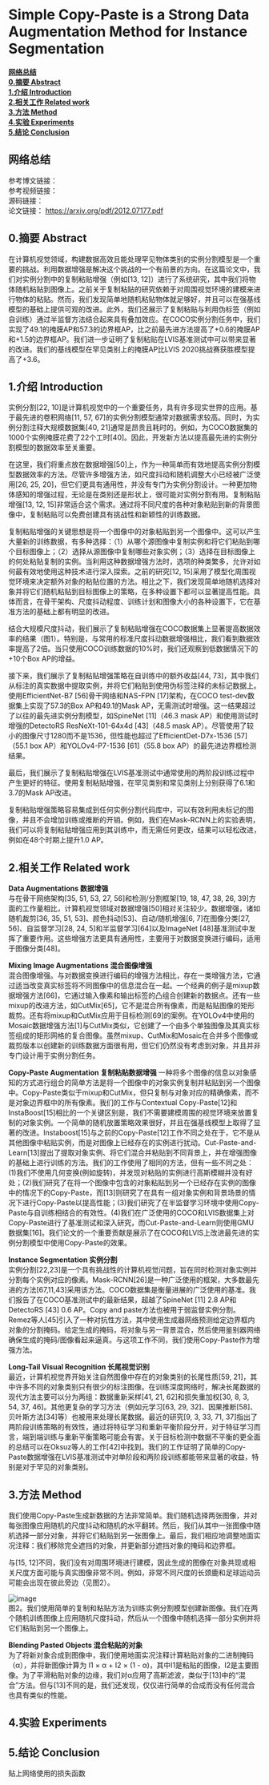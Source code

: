 # Simple Copy-Paste is a Strong Data Augmentation Method for Instance Segmentation

[**网络总结**](#网络总结)  
[**0.摘要 Abstract**](#0.摘要Abstract)  
[**1.介绍 Introduction**](#1.介绍Introduction)  
[**2.相关工作 Related work**](#2.相关工作Relatedwork)  
[**3.方法 Method**](#3.方法Method)  
[**4.实验 Experiments**](#4.实验Experiments)  
[**5.结论 Conclusion**](#5.结论Conclusion)  



## 网络总结
参考博文链接：  
参考视频链接：  
源码链接：  
论文链接：  https://arxiv.org/pdf/2012.07177.pdf

<a id="0.摘要Abstract"></a>
## 0.摘要 Abstract
在计算机视觉领域，构建数据高效且能处理罕见物体类别的实例分割模型是一个重要的挑战。利用数据增强是解决这个挑战的一个有前景的方向。在这篇论文中，我们对实例分割中的复制粘贴增强（例如[13, 12]）进行了系统研究，其中我们将物体随机粘贴到图像上。之前关于复制粘贴的研究依赖于对周围视觉环境的建模来进行物体的粘贴。然而，我们发现简单地随机粘贴物体就足够好，并且可以在强基线模型的基础上提供可观的改进。此外，我们还展示了复制粘贴与利用伪标签（例如自训练）通过半监督方法结合起来具有叠加效应。在COCO实例分割任务中，我们实现了49.1的掩膜AP和57.3的边界框AP，比之前最先进方法提高了+0.6的掩膜AP和+1.5的边界框AP。我们进一步证明了复制粘贴在LVIS基准测试中可以带来显著的改进。我们的基线模型在罕见类别上的掩膜AP比LVIS 2020挑战赛获胜模型提高了+3.6。

<a id="1.介绍Introduction"></a>
## 1.介绍 Introduction
实例分割[22, 10]是计算机视觉中的一个重要任务，具有许多现实世界的应用。基于最先进的卷积网络[11, 57, 67]的实例分割模型通常对数据需求较高。同时，为实例分割注释大规模数据集[40, 21]通常是昂贵且耗时的。例如，为COCO数据集的1000个实例掩膜花费了22个工时[40]。因此，开发新方法以提高最先进的实例分割模型的数据效率至关重要。

在这里，我们将重点放在数据增强[50]上，作为一种简单而有效地提高实例分割模型数据效率的方法。尽管许多增强方法，如尺度抖动和随机调整大小已经被广泛使用[26, 25, 20]，但它们更具有通用性，并没有专门为实例分割设计。一种更加物体感知的增强过程，无论是在类别还是形状上，很可能对实例分割有用。复制粘贴增强[13, 12, 15]非常适合这个需求。通过将不同尺度的各种对象粘贴到新的背景图像中，复制粘贴可以免费创建具有挑战性和新颖性的训练数据。

复制粘贴增强的关键思想是将一个图像中的对象粘贴到另一个图像中。这可以产生大量新的训练数据，有多种选择：（1）从哪个源图像中复制实例和将它们粘贴到哪个目标图像上；（2）选择从源图像中复制哪些对象实例；（3）选择在目标图像上的何处粘贴复制的实例。当利用这种数据增强方法时，选项的种类繁多，允许对如何最有效地使用这种技术进行深入探索。之前的研究[12, 15]采用了模型化周围视觉环境来决定额外对象的粘贴位置的方法。相比之下，我们发现简单地随机选择对象并将它们随机粘贴到目标图像上的策略，在多种设置下都可以显著提高性能。具体而言，在骨干架构、尺度抖动程度、训练计划和图像大小的各种设置下，它在基准方法的基础上都有明显的改进。

结合大规模尺度抖动，我们展示了复制粘贴增强在COCO数据集上显著提高数据效率的结果（图1）。特别是，与常用的标准尺度抖动数据增强相比，我们看到数据效率提高了2倍。当只使用COCO训练数据的10%时，我们还观察到低数据情况下的+10个Box AP的增益。

接下来，我们展示了复制粘贴增强策略在自训练中的额外收益[44, 73]，其中我们从标注的真实数据中提取实例，并将它们粘贴到使用伪标签注释的未标记数据上。使用EfficientNet-B7 [56]骨干网络和NAS-FPN [17]架构，在COCO test-dev数据集上实现了57.3的Box AP和49.1的Mask AP，无需测试时增强。这一结果超过了以往的最先进实例分割模型，如SpineNet [11]（46.3 mask AP）和使用测试时增强的DetectoRS ResNeXt-101-64x4d [43]（48.5 mask AP）。尽管使用了较小的图像尺寸1280而不是1536，但性能也超过了EfficientDet-D7x-1536 [57]（55.1 box AP）和YOLOv4-P7-1536 [61]（55.8 box AP）的最先进边界框检测结果。

最后，我们展示了复制粘贴增强在LVIS基准测试中通常使用的两阶段训练过程中产生更好的特征。使用复制粘贴增强，在罕见类别和常见类别上分别获得了6.1和3.7的Mask AP改进。

复制粘贴增强策略容易集成到任何实例分割代码库中，可以有效利用未标记的图像，并且不会增加训练或推断的开销。例如，我们在Mask-RCNN上的实验表明，我们可以将复制粘贴增强应用到其训练中，而无需任何更改，结果可以轻松改进，例如在48个时期上提升1.0 AP。

<a id="2.相关工作Related work"></a>
## 2.相关工作 Related work
**Data Augmentations 数据增强**  
与在骨干网络架构[35, 51, 53, 27, 56]和检测/分割框架[19, 18, 47, 38, 26, 39]方面的工作量相比，计算机视觉领域对数据增强[50]相对关注较少。数据增强，诸如随机裁剪[36, 35, 51, 53]、颜色抖动[53]、自动/随机增强[6, 7]在图像分类[27, 56]、自监督学习[28, 24, 5]和半监督学习[64]以及ImageNet [48]基准测试中发挥了重要作用。这些增强方法更具有通用性，主要用于对数据变换进行编码，适用于图像分类[48]。  

**Mixing Image Augmentations  混合图像增强**  
混合图像增强。与对数据变换进行编码的增强方法相比，存在一类增强方法，它通过适当改变真实标签将不同图像中的信息混合在一起。一个经典的例子是mixup数据增强方法[66]，它通过输入像素和输出标签的凸组合创建新的数据点。还有一些mixup的改进方法，如CutMix[65]，它不是混合所有像素，而是粘贴图像的矩形裁剪。还有将mixup和CutMix应用于目标检测[69]的案例。在YOLOv4中使用的Mosaic数据增强方法[1]与CutMix类似，它创建了一个由多个单独图像及其真实标签组成的矩形网格的复合图像。虽然mixup、CutMix和Mosaic在合并多个图像或裁剪版本以创建新的训练数据方面很有用，但它们仍然没有考虑到对象，并且并非专门设计用于实例分割任务。  

**Copy-Paste Augmentation 复制粘贴数据增强**
一种将多个图像的信息以对象感知的方式进行组合的简单方法是将一个图像中的对象实例复制并粘贴到另一个图像中。Copy-Paste类似于mixup和CutMix，但只复制与对象对应的精确像素，而不是对象边界框中的所有像素。我们的工作与Contextual Copy-Paste[12]和InstaBoost[15]相比的一个关键区别是，我们不需要建模周围的视觉环境来放置复制的对象实例。一个简单的随机放置策略效果很好，并且在强基线模型上取得了显著的改进。Instaboost[15]与之前的Copy-Paste[12]工作不同之处在于，它不是从其他图像中粘贴实例，而是对图像上已经存在的实例进行扰动。Cut-Paste-and-Learn[13]提出了提取对象实例、将它们混合并粘贴到不同背景上，并在增强图像的基础上进行训练的方法。我们的工作使用了相同的方法，但有一些不同之处：(1)我们不使用几何变换(例如旋转)，并发现对粘贴的实例进行高斯模糊并没有好处；(2)我们研究了在将一个图像中包含的对象粘贴到另一个已经存在实例的图像中的情况下的Copy-Paste，而[13]则研究了在具有一组对象实例和背景场景的情况下进行Copy-Paste以提高性能；(3)我们研究了在半监督学习环境中使用Copy-Paste与自训练相结合的有效性。(4)我们在广泛使用的COCO和LVIS数据集上对Copy-Paste进行了基准测试和深入研究，而Cut-Paste-and-Learn则使用GMU数据集[16]。我们论文的一个重要贡献是展示了在COCO和LVIS上改进最先进的实例分割模型中使用Copy-Paste的效果。  

**Instance Segmentation 实例分割**  
实例分割[22,23]是一个具有挑战性的计算机视觉问题，旨在同时检测对象实例并分割每个实例对应的像素。Mask-RCNN[26]是一种广泛使用的框架，大多数最先进的方法[67,11,43]采用该方法。COCO数据集是衡量进展的广泛使用的基准。我们报告了在COCO基准测试中的最新结果，超越了SpineNet [11] 2.8 AP和DetectoRS [43] 0.6 AP。Copy and paste方法也被用于弱监督实例分割。Remez等人[45]引入了一种对抗性方法，其中使用生成器网络预测给定边界框内对象的分割掩码。给定生成的掩码，将对象与另一背景混合，然后使用鉴别器网络确保生成的掩码/图像看起来逼真。与这项工作不同，我们使用Copy-Paste作为增强方法。  

**Long-Tail Visual Recognition 长尾视觉识别**  
最近，计算机视觉界开始关注自然图像中存在的对象类别的长尾性质[59, 21]，其中许多不同的对象类别只有很少的标注图像。在训练深度网络时，解决长尾数据的现代方法主要可以分为两组：数据重新采样[41, 21, 62]和损失重加权[30, 8, 3, 54, 37, 46]。其他更复杂的学习方法（例如元学习[63, 29, 32]、因果推断[58]、贝叶斯方法[34]等）也被用来处理长尾数据。最近的研究[9, 3, 33, 71, 37]指出了两阶段训练策略的有效性，通过将特征学习和重新平衡阶段分开，对于特征学习而言，端到端训练与重新平衡策略可能会有害。关于目标检测中数据不平衡的更全面的总结可以在Oksuz等人的工作[42]中找到。我们的工作证明了简单的Copy-Paste数据增强在LVIS基准测试中对单阶段和两阶段训练都能带来显著的收益，特别是对于罕见的对象类别。


<a id="3.方法Method"></a>
## 3.方法 Method
我们使用Copy-Paste生成新数据的方法非常简单。我们随机选择两张图像，并对每张图像应用随机的尺度抖动和随机的水平翻转。然后，我们从其中一张图像中随机选择一部分对象，并将它们粘贴到另一张图像上。最后，我们相应地调整地面实况注释：我们移除完全遮挡的对象，并更新部分遮挡对象的掩码和边界框。

与[15, 12]不同，我们没有对周围环境进行建模，因此生成的图像在对象共现或相关尺度方面可能与真实图像非常不同。例如，非常不同尺度的长颈鹿和足球运动员可能会出现在彼此旁边（见图2）。

![image](https://github.com/Cloud-Jowen/CVPaper_Note/assets/56760687/4b4fef8f-3450-425e-b95d-71560c87f4d0)  
图2。我们使用简单的复制和粘贴方法为训练实例分割模型创建新图像。我们在两个随机训练图像上应用随机尺度抖动，然后从一个图像中随机选择一部分实例并将它们粘贴到另一个图像上。

**Blending Pasted Objects 混合粘贴的对象**  
为了将新对象合成到图像中，我们使用地面实况注释计算粘贴对象的二进制掩码（α），并将新图像计算为 I1 × α + I2 × (1 - α)，其中I1是粘贴的图像，I2是主要图像。为了平滑粘贴对象的边缘，我们对α应用了高斯滤波，类似于[13]中的“混合”方法。但与[13]不同的是，我们还发现，仅仅进行简单的合成而没有任何混合也具有类似的性能。

<a id="4.实验Experiments"></a>
## 4.实验 Experiments

<a id="5.结论Conclusion"></a>
## 5.结论 Conclusion
贴上网络使用的损失函数









